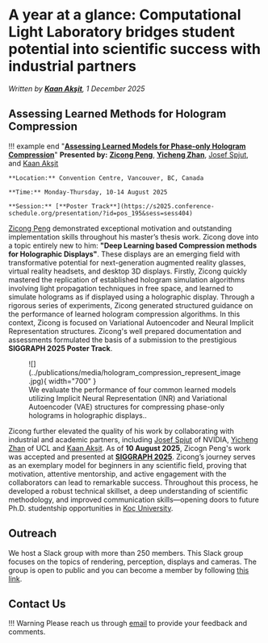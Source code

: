 # A year at a glance: Computational Light Laboratory bridges student potential into scientific success with industrial partners

_Written by [**Kaan Akşit**](https://kaanaksit.com), 1 December 2025_




## Assessing Learned Methods for Hologram Compression
!!! example end "[**Assessing Learned Models for Phase-only Hologram Compression**](../publications/assess_hologram_compression.md)"
    **Presented by:** [**Zicong Peng**](https://scholar.google.com/citations?user=lpi8DvIAAAAJ&hl=zh-CN), [**Yicheng Zhan**](https://albertgary.github.io/), [Josef Spjut](https://josef.spjut.me/), and [Kaan Akşit](https://kaanaksit.com)

    **Location:** Convention Centre, Vancouver, BC, Canada

    **Time:** Monday-Thursday, 10-14 August 2025

    **Session:** [**Poster Track**](https://s2025.conference-schedule.org/presentation/?id=pos_195&sess=sess404)


[Zicong Peng](https://scholar.google.com/citations?user=lpi8DvIAAAAJ&hl=zh-CN) demonstrated exceptional motivation and outstanding implementation skills throughout his master’s thesis work.
Zicong dove into a topic entirely new to him: **"Deep Learning based Compression methods for Holographic Displays"**.
These displays are an emerging field with transformative potential for next-generation augmented reality glasses, virtual reality headsets, and desktop 3D displays.
Firstly, Zicong quickly mastered the replication of established hologram simulation algorithms involving light propagation techniques in free space, and learned to simulate holograms as if displayed using a holographic display.
Through a rigorous series of experiments, Zicong generated structured guidance on the performance of learned hologram compression algorithms.
In this context, Zicong is focused on Variational Autoencoder and Neural Implicit Representation structures.
Zicong's well prepared documentation and assessments formulated the basis of a submission to the prestigious **SIGGRAPH 2025 Poster Track**.


<figure markdown>
  ![](../publications/media/hologram_compression_represent_image.jpg){ width="700" }
  <figcaption>We evaluate the performance of four common learned models utilizing Implicit Neural Representation (INR) and Variational Autoencoder (VAE) structures for compressing phase-only holograms in holographic displays..</figcaption>
</figure>


Zicong further elevated the quality of his work by collaborating with industrial and academic partners, including [Josef Spjut](https://josef.spjut.me/) of NVIDIA, [Yicheng Zhan](https://albertgary.github.io/) of UCL and [Kaan Akşit](https://kaanaksit.com).
As of **10 August 2025**, Zicogn Peng's work was accepted and presented at **[SIGGRAPH 2025](https://s2025.conference-schedule.org/presentation/?id=pos_195&sess=sess404)**.
Zicong’s journey serves as an exemplary model for beginners in any scientific field, proving that motivation, attentive mentorship, and active engagement with the collaborators can lead to remarkable success.
Throughout this process, he developed a robust technical skillset, a deep understanding of scientific methodology, and improved communication skills—opening doors to future Ph.D. studentship opportunities in [Koç University](https://ku.edu.tr).


## Outreach
We host a Slack group with more than 250 members.
This Slack group focuses on the topics of rendering, perception, displays and cameras.
The group is open to public and you can become a member by following [this link](../outreach/index.md).


## Contact Us
!!! Warning
    Please reach us through [email](mailto:kaanaksit@kaanaksit.com) to provide your feedback and comments.
